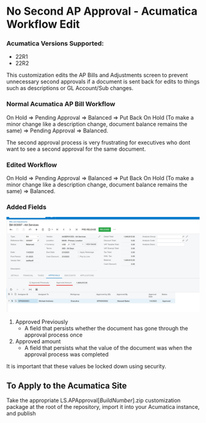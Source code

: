 # No Second AP Approval - Acumatica Workflow Edit
### Acumatica Versions Supported:
- 22R1
- 22R2

This customization edits the AP Bills and Adjustments screen to prevent unnecessary second approvals if a document is sent back for edits to things such as descriptions or GL Account/Sub changes.

### Normal Acumatica AP Bill Workflow
On Hold => Pending Approval => Balanced => Put Back On Hold (To make a minor change like a description change, document balance remains the same) => Pending Approval => Balanced.

The second approval process is very frustrating for executives who dont want to see a second approval for the same document.

### Edited Workflow
On Hold => Pending Approval => Balanced => Put Back On Hold (To make a minor change like a description change, document balance remains the same) => Balanced.

### Added Fields
![The fields added on the approvals tab](/images/image1.jpg "Fields Added")
1. Approved Previously
    - A field that persists whether the document has gone through the approval process once
2. Approved amount
    - A field that persists what the value of the document was when the approval process was completed

It is important that these values be locked down using security.

## To Apply to the Acumatica Site

Take the appropriate LS.APApproval[*BuildNumber*].zip customization package at the root of the repository, import it into your Acumatica instance, and publish
